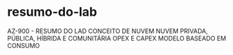 # resumo-do-lab
AZ-900 - RESUMO DO LAD
CONCEITO DE NUVEM 
NUVEM PRIVADA, PÚBLICA, HÍBRIDA E COMUNITÁRIA
OPEX E CAPEX
MODELO BASEADO EM CONSUMO
